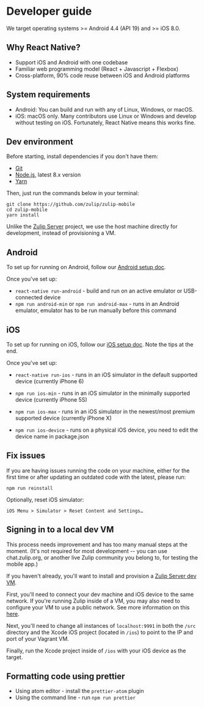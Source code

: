 # Developer guide

We target operating systems >= Android 4.4 (API 19) and >= iOS 8.0.

## Why React Native?

* Support iOS and Android with one codebase
* Familiar web programming model (React + Javascript + Flexbox)
* Cross-platform, 90% code reuse between iOS and Android platforms

## System requirements

* Android: You can build and run with any of Linux, Windows, or macOS.
* iOS: macOS only.  Many contributors use Linux or Windows and
  develop without testing on iOS.  Fortunately, React Native means
  this works fine.

## Dev environment

Before starting, install dependencies if you don't have them:
* [Git](https://git-scm.com/)
* [Node.js](https://nodejs.org/en/download/package-manager/), latest 8.x version
* [Yarn](https://yarnpkg.com/en/docs/install)

Then, just run the commands below in your terminal:
```
git clone https://github.com/zulip/zulip-mobile
cd zulip-mobile
yarn install
```

Unlike the [Zulip Server](https://github.com/zulip/zulip) project, we use
the host machine directly for development, instead of provisioning a VM.

## Android

To set up for running on Android, follow our [Android setup doc](android-setup.md).

Once you've set up:
* `react-native run-android` - build and run on an active emulator
  or USB-connected device
* `npm run android-min` or `npm run android-max` - runs in an Android emulator, emulator has to be run manually before this command

## iOS

To set up for running on iOS, follow our [iOS setup doc](ios-setup.md).
Note the tips at the end.

Once you've set up:
* `react-native run-ios` - runs in an iOS simulator in the default supported device
(currently iPhone 6)

* `npm run ios-min` - runs in an iOS simulator in the minimally supported device
(currently iPhone 5S)

* `npm run ios-max` - runs in an iOS simulator in the newest/most premium
supported device (currently iPhone X)

* `npm run ios-device` - runs on a physical iOS device, you need to edit the
device name in package.json

## Fix issues

If you are having issues running the code on your machine, either for the first time or after updating an outdated code with the latest, please run:

```
npm run reinstall
```

Optionally, reset iOS simulator:

```
iOS Menu > Simulator > Reset Content and Settings…
```

## Signing in to a local dev VM

This process needs improvement and has too many manual steps at the moment.
(It's not required for most development -- you can use chat.zulip.org,
or another live Zulip community you belong to, for testing the mobile app.)

If you haven't already, you'll want to install and provision a
[Zulip Server dev VM](https://zulip.readthedocs.io/en/latest/development/overview.html).

First, you'll need to connect your dev machine and iOS device to the same
network. If you're running Zulip inside of a VM, you may also need to
configure your VM to use a public network. See more information on this [here](https://www.vagrantup.com/docs/networking/public_network.html).

Next, you'll need to change all instances of `localhost:9991` in both the
`/src` directory and the Xcode iOS project (located in `/ios`) to point to
the IP and port of your Vagrant VM.

Finally, run the Xcode project inside of `/ios` with your iOS device as the
target.

## Formatting code using prettier

* Using atom editor - install the `prettier-atom` plugin
* Using the command line - run `npm run prettier`
